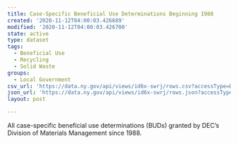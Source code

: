 ```yaml
---
title: Case-Specific Beneficial Use Determinations Beginning 1988
created: '2020-11-12T04:00:03.426689'
modified: '2020-11-12T04:00:03.426700'
state: active
type: dataset
tags:
  - Beneficial Use
  - Recycling
  - Solid Waste
groups:
  - Local Government
csv_url: 'https://data.ny.gov/api/views/id6x-swrj/rows.csv?accessType=DOWNLOAD'
json_url: 'https://data.ny.gov/api/views/id6x-swrj/rows.json?accessType=DOWNLOAD'
layout: post

---
```

All case-specific beneficial use determinations (BUDs) granted by DEC’s Division of Materials Management since 1988.
